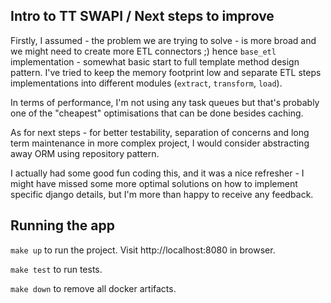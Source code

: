 ## Intro to TT SWAPI / Next steps to improve
Firstly, I assumed - the problem we are trying to solve - is more broad and we might need to create more ETL connectors ;) hence `base_etl` implementation - somewhat basic start to full template method design pattern.
I've tried to keep the memory footprint low and separate ETL steps implementations into different modules (`extract`, `transform`, `load`). 


In terms of performance, I'm not using any task queues but that's probably one of the "cheapest" optimisations that can be done besides caching.


As for next steps - for better testability, separation of concerns and long term maintenance in more complex project, I would consider abstracting away ORM using repository pattern. 


I actually had some good fun coding this, and it was a nice refresher - I might have missed some more optimal solutions on how to implement specific django details, but I'm more than happy to receive any feedback.


## Running the app
`make up` to run the project. Visit http://localhost:8080 in browser.

`make test` to run tests.

`make down` to remove all docker artifacts.


